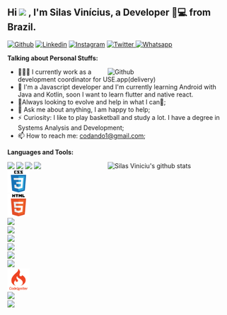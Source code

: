 

## Hi <img src="https://media.giphy.com/media/hvRJCLFzcasrR4ia7z/giphy.gif" width="25px"> , I'm Silas Vinícius, a Developer 🚀💻 from Brazil.


[![Github](https://img.shields.io/badge/-Github-000?style=flat&logo=Github&logoColor=white)](https://github.com/silasviniciuss)
[![Linkedin](https://img.shields.io/badge/-LinkedIn-0073B1?style=flat&logo=Linkedin&logoColor=white)](https://www.linkedin.com/in/silas-vinicius-6b0819204/)
[![Instagram](https://img.shields.io/badge/-Instagram-B13288?style=flat&labelColor=c13584&logo=instagram&logoColor=white)](https://www.instagram.com/silasvinicius.js/)
[![Twitter](https://img.shields.io/badge/-Twitter-4DA6E9?style=flat&logo=Twitter&logoColor=white)
](https://twitter.com/SilasVincius8)
[![Whatsapp](https://img.shields.io/badge/-Whatsapp-4ADD5A?style=flat&logo=Whatsapp&logoColor=white)
](https://api.whatsapp.com/send?phone=5561991043055&text=ol%C3%A1Silas!!)

**Talking about Personal Stuffs:**

<img width="55%" align="right" alt="Github" src="https://raw.githubusercontent.com/onimur/.github/master/.resources/git-header.svg" />

- 👨🏽‍💻 I currently work as a development coordinator for USE.app(delivery)
- 🌱 I'm a Javascript developer and I'm currently learning Android with Java and Kotlin, soon I want to learn flutter and native react.
- 👯Always looking to evolve and help in what I can🤝;
- 💬 Ask me about anything, I am happy to help;
- ⚡️ Curiosity: I like to play basketball and study a lot. I have a degree in Systems Analysis and Development;
- 📫 How to reach me: codando1@gmail.com;

**Languages and Tools:** 

<p>
 <a href="https://github.com/silasviniciuss">
    <img width="55%" align="right" alt="Silas Viniciu's github stats" src="https://github-readme-stats.vercel.app/api?username=silasviniciuss&show_icons=true&hide_border=true" />
  </a>
  
  <code><img width="10%" src="https://www.vectorlogo.zone/logos/java/java-ar21.svg"></code>
  <code><img width="10%" src="https://www.vectorlogo.zone/logos/kotlinlang/kotlinlang-ar21.svg"></code>
  <code><img width="10%" src="https://www.vectorlogo.zone/logos/android/android-ar21.svg"></code>
<code><img width="10%"
src="https://www.vectorlogo.zone/logos/php/php-ar21.svg">
   <code><img width="10%"  src="https://raw.githubusercontent.com/devicons/devicon/master/icons/css3/css3-original-wordmark.svg"></code>
   <code><img width="10%"
src="https://raw.githubusercontent.com/devicons/devicon/master/icons/html5/html5-original-wordmark.svg"></code>
 <code><img width="10%" src="https://www.vectorlogo.zone/logos/javascript/javascript-ar21.svg"></code>
  <code><img width="10%" src="https://www.vectorlogo.zone/logos/gradle/gradle-ar21.svg"></code>
  <code><img width="10%" src="https://www.vectorlogo.zone/logos/json/json-ar21.svg"></code>
  <code><img width="10%" src="https://www.vectorlogo.zone/logos/mysql/mysql-ar21.svg"></code>
  <code><img width="10%" src="https://www.vectorlogo.zone/logos/postgresql/postgresql-ar21.svg"></code>
  <code><img width="10%" src="https://www.vectorlogo.zone/logos/firebase/firebase-ar21.svg"></code>
  <code><img width="10%" src="https://raw.githubusercontent.com/devicons/devicon/master/icons/codeigniter/codeigniter-plain-wordmark.svg"></code>
<code><img width="10%" src="https://www.vectorlogo.zone/logos/git-scm/git-scm-ar21.svg"></code>
   <code><img width="10%" src="https://www.vectorlogo.zone/logos/gnu_bash/gnu_bash-ar21.svg"></code>
</p>

